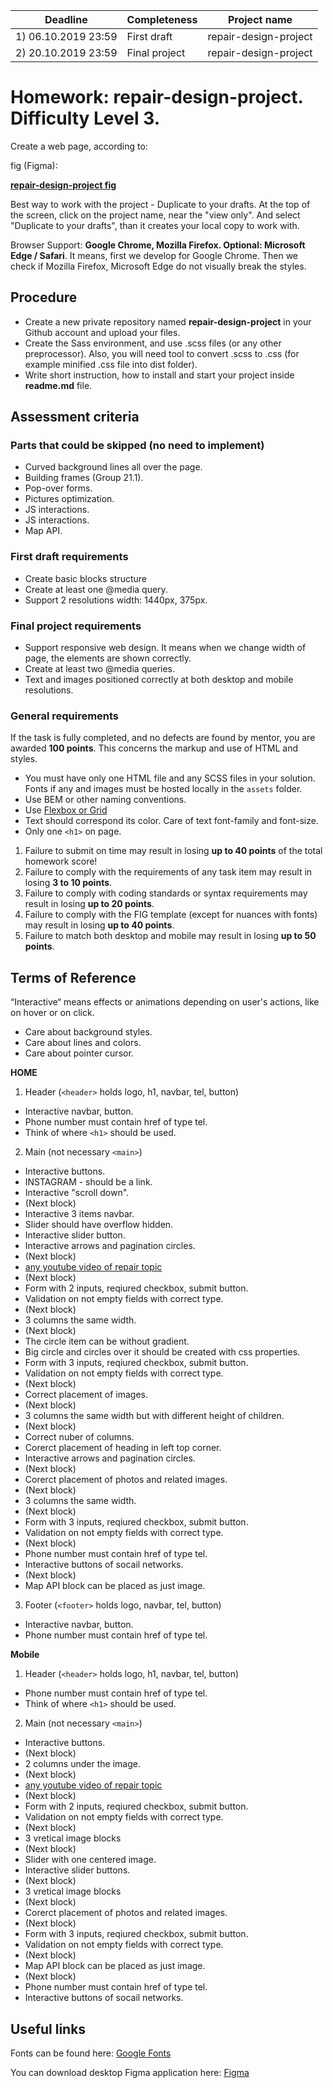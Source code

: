 | Deadline  | Completeness | Project name |
|-----------|--------------|--------------|
| 1) 06.10.2019 23:59 | First draft | repair-design-project |
| 2) 20.10.2019 23:59 | Final project | repair-design-project |


# Homework: repair-design-project. Difficulty Level 3.

Create a web page, according to:

fig (Figma):

**[repair-design-project fig](https://www.figma.com/file/0gnZF5I5cFdY1JohJs2WeD/IC-%22Repair-Design-Project%22)**

Best way to work with the project - Duplicate to your drafts. At the top of the screen, click on the project name, near the "view only". And select "Duplicate to your drafts", than it creates your local copy to work with.

Browser Support: **Google Chrome, Mozilla Firefox. Optional: Microsoft Edge / Safari**. It means, first we develop for Google Chrome. Then we check if Mozilla Firefox, Microsoft Edge do not visually break the styles.

## Procedure

- Create a new private repository named **repair-design-project** in your Github account and upload your files.
- Create the Sass environment, and use .scss files (or any other preprocessor). Also, you will need tool to convert .scss to .css (for example minified .css file into dist folder).
- Write short instruction, how to install and start your project inside **readme.md** file.

## Assessment criteria

### Parts that could be skipped (no need to implement)

- Сurved background lines all over the page.
- Building frames (Group 21.1).
- Pop-over forms.
- Pictures optimization.
- JS interactions.
- JS interactions.
- Map API.

### First draft requirements

- Create basic blocks structure
- Create at least one @media query.
- Support 2 resolutions width: 1440px, 375px.

### Final project requirements

- Support responsive web design. It means when we change width of page, the elements are shown correctly.
- Create at least two @media queries.
- Text and images positioned correctly at both desktop and mobile resolutions.

### General requirements

If the task is fully completed, and no defects are found by mentor, you are awarded **100 points**. This concerns the markup and use of HTML and styles.

- You must have only one HTML file and any SCSS files in your solution. Fonts if any and images must be hosted locally in the `assets` folder.
- Use BEM or other naming conventions.
- Use [Flexbox or Grid](https://www.youtube.com/watch?v=y_9JgPVqOE0&list=PLe--kalBDwjhdXudsOpKooP6q9bAl3rPG&index=13)
- Text should correspond its color. Care of text font-family and font-size.
- Only one `<h1>` on page.

1. Failure to submit on time may result in losing **up to 40 points** of the total homework score!
2. Failure to comply with the requirements of any task item may result in losing **3 to 10 points**.
3. Failure to comply with coding standards or syntax requirements may result in losing **up to 20 points**.
4. Failure to comply with the FIG template (except for nuances with fonts) may result in losing **up to 40 points**.
5. Failure to match both desktop and mobile may result in losing **up to 50 points**.

## Terms of Reference

“Interactive“ means effects or animations depending on user's actions, like on hover or on click.
- Care about background styles.
- Care about lines and colors.
- Care about pointer cursor.

**HOME**

1. Header (`<header>` holds logo, h1, navbar, tel, button)
- Interactive navbar, button.
- Phone number must contain href of type tel.
- Think of where `<h1>` should be used.

2. Main (not necessary `<main>`)
- Interactive buttons.
- INSTAGRAM - should be a link.
- Interactive "scroll down".
- (Next block)
- Interactive 3 items navbar.
- Slider should have overflow hidden.
- Interactive slider button.
- Interactive arrows and pagination circles. 
- (Next block)
- [any youtube video of repair topic](https://support.google.com/youtube/answer/171780?hl=en)
- (Next block)
- Form with 2 inputs, reqiured checkbox, submit button.
- Validation on not empty fields with correct type.
- (Next block)
- 3 columns the same width.
- (Next block)
- The circle item can be without gradient.
- Big circle and circles over it should be created with css properties.
- Form with 3 inputs, reqiured checkbox, submit button.
- Validation on not empty fields with correct type.
- (Next block)
- Correct placement of images.
- (Next block)
- 3 columns the same width but with different height of children.
- (Next block)
- Correct nuber of columns.
- Corerct placement of heading in left top corner.
- Interactive arrows and pagination circles.
- (Next block)
- Corerct placement of photos and related images.
- (Next block)
- 3 columns the same width.
- (Next block)
- Form with 3 inputs, reqiured checkbox, submit button.
- Validation on not empty fields with correct type.
- (Next block)
- Phone number must contain href of type tel.
- Interactive buttons of socail networks.
- (Next block)
- Map API block can be placed as just image.

3. Footer (`<footer>` holds logo, navbar, tel, button)
- Interactive navbar, button.
- Phone number must contain href of type tel.

**Mobile**

1. Header (`<header>` holds logo, h1, navbar, tel, button)
- Phone number must contain href of type tel.
- Think of where `<h1>` should be used.

2. Main (not necessary `<main>`)
- Interactive buttons.
- (Next block)
- 2 columns under the image.
- (Next block)
- [any youtube video of repair topic](https://support.google.com/youtube/answer/171780?hl=en)
- (Next block)
- Form with 2 inputs, reqiured checkbox, submit button.
- Validation on not empty fields with correct type.
- (Next block)
- 3 vretical image blocks
- (Next block)
- Slider with one centered image.
- Interactive slider buttons.
- (Next block)
- 3 vretical image blocks
- (Next block)
- Corerct placement of photos and related images.
- (Next block)
- Form with 3 inputs, reqiured checkbox, submit button.
- Validation on not empty fields with correct type.
- (Next block)
- Map API block can be placed as just image.
- (Next block)
- Phone number must contain href of type tel.
- Interactive buttons of socail networks.

## Useful links

Fonts can be found here: [Google Fonts](https://fonts.google.com/)

You can download desktop Figma application here: [Figma](https://www.figma.com/downloads/)
